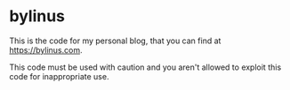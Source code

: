 # bylinus
This is the code for my personal blog, that you can find at https://bylinus.com.

This code must be used with caution and you aren't allowed to exploit this code for inappropriate use.
